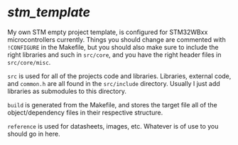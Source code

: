 # *stm_template*

My own STM empty project template, is configured for STM32WBxx microcontrollers currently. Things you should change are commented with ``!CONFIGURE`` in the Makefile, but you should also make sure to include the right libraries and such in ``src/core``, and you have the right header files in ``src/core/misc``.

``src`` is used for all of the projects code and libraries. Libraries, external code, and ``common.h`` are all found in the ``src/include`` directory. Usually I just add libraries as submodules to this directory.

``build`` is generated from the Makefile, and stores the target file all of the object/dependency files in their respective structure.

``reference`` is used for datasheets, images, etc. Whatever is of use to you should go in here.
